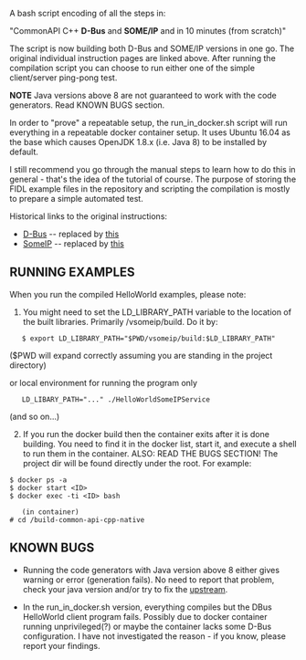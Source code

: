 A bash script encoding of all the steps in:

"CommonAPI C++ **D-Bus** and **SOME/IP** and in 10 minutes (from scratch)"

The script is now building both D-Bus and SOME/IP versions in one go.  The
original individual instruction pages are linked above.  After running the
compilation script you can choose to run either one of the simple
client/server ping-pong test.

**NOTE** Java versions above 8 are not guaranteed to work with the code generators.
Read KNOWN BUGS section.

In order to "prove" a repeatable setup, the run_in_docker.sh script will run
everything in a repeatable docker container setup.  It uses Ubuntu 16.04 as the base
which causes OpenJDK 1.8.x (i.e. Java 8) to be installed by default.

I still recommend you go through the manual steps to learn how to do this
in general - that's the idea of the tutorial of course.  The purpose of
storing the FIDL example files in the repository and scripting the compilation
is mostly to prepare a simple automated test.

Historical links to the original instructions:

* [D-Bus](https://at.projects.genivi.org/wiki/pages/viewpage.action?pageId=5472316) -- replaced by [this](https://github.com/GENIVI/capicxx-dbus-tools/wiki/CommonAPI-C---D-Bus-in-10-minutes)
* [SomeIP](https://at.projects.genivi.org/wiki/pages/viewpage.action?pageId=5472320) -- replaced by [this](https://github.com/GENIVI/capicxx-someip-tools/wiki/CommonAPI-C---SomeIP-in-10-minutes)

RUNNING EXAMPLES
-----------------

When you run the compiled HelloWorld examples, please note:

1. You might need to set the LD_LIBRARY_PATH variable to the location of the
   built libraries.  Primarily <project-dir>/vsomeip/build.  Do it by:
```
   $ export LD_LIBRARY_PATH="$PWD/vsomeip/build:$LD_LIBRARY_PATH"
```
($PWD will expand correctly assuming you are standing in the project directory)

or local environment for running the program only
```
   LD_LIBARY_PATH="..." ./HelloWorldSomeIPService
```

(and so on...)

2. If you run the docker build then the container exits after it is done
   building. You need to find it in the docker list, start it, and execute a
   shell to run them in the container. ALSO: READ THE BUGS SECTION! The
   project dir will be found directly under the root.  For example:

```
$ docker ps -a
$ docker start <ID>
$ docker exec -ti <ID> bash

   (in container)
# cd /build-common-api-cpp-native
```


KNOWN BUGS
----------

* Running the code generators with Java version above 8 either gives warning
or error (generation fails). No need to report that problem, check your java
version and/or try to fix the [upstream](https://github.com/GENIVI/capicxx-core-tools/).

* In the run_in_docker.sh version, everything compiles but the DBus HelloWorld
client program fails.  Possibly due to docker container running unprivileged(?)
or maybe the container lacks some D-Bus configuration.  I have not
investigated the reason - if you know, please report your findings.

